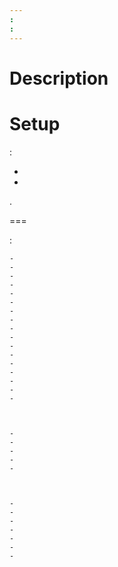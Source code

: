 ```yaml
---
: 
: 
---
```


Description
===



Setup
===

 :

- 
- 

.


===

 :



    - 
    - 
    - 
    - 
    - 
    - 
    - 
    - 
    - 
    - 
    - 
    - 
    - 
    - 
    - 
    - 
    - 

  

    - 
    - 
    - 
    - 
    - 

  

    - 
    - 
    - 
    - 
    - 
    - 
    - 
